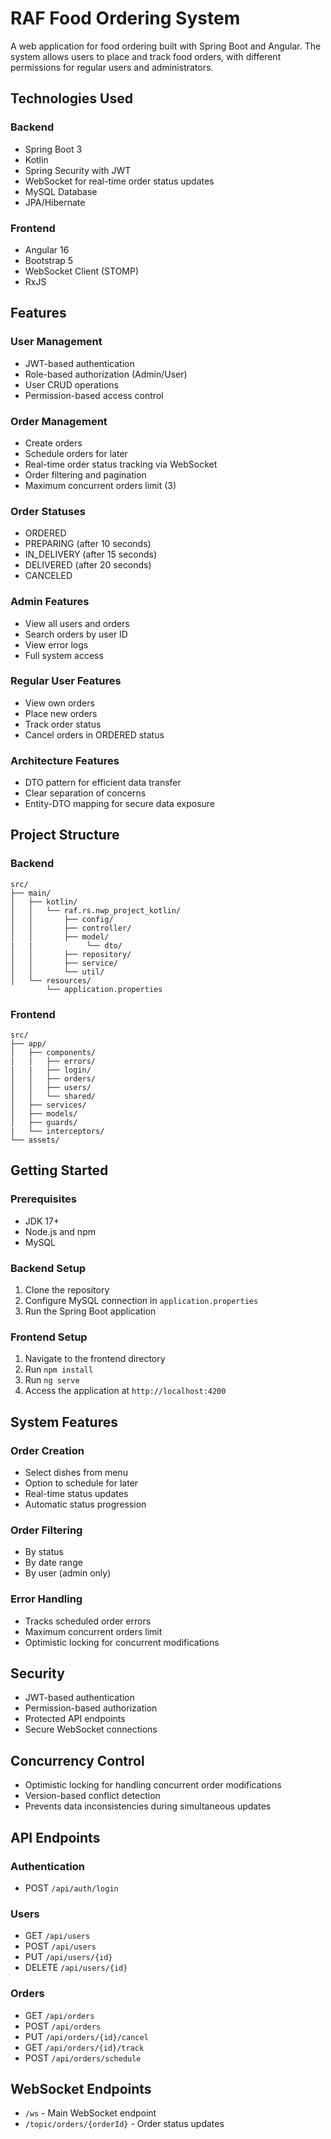 # RAF Food Ordering System

A web application for food ordering built with Spring Boot and Angular. The system allows users to place and track food orders, with different permissions for regular users and administrators.

## Technologies Used

### Backend
- Spring Boot 3
- Kotlin
- Spring Security with JWT
- WebSocket for real-time order status updates
- MySQL Database
- JPA/Hibernate

### Frontend
- Angular 16
- Bootstrap 5
- WebSocket Client (STOMP)
- RxJS

## Features

### User Management
- JWT-based authentication
- Role-based authorization (Admin/User)
- User CRUD operations
- Permission-based access control

### Order Management
- Create orders
- Schedule orders for later
- Real-time order status tracking via WebSocket
- Order filtering and pagination
- Maximum concurrent orders limit (3)

### Order Statuses
- ORDERED
- PREPARING (after 10 seconds)
- IN_DELIVERY (after 15 seconds)
- DELIVERED (after 20 seconds)
- CANCELED

### Admin Features
- View all users and orders
- Search orders by user ID
- View error logs
- Full system access

### Regular User Features
- View own orders
- Place new orders
- Track order status
- Cancel orders in ORDERED status

### Architecture Features
- DTO pattern for efficient data transfer
- Clear separation of concerns
- Entity-DTO mapping for secure data exposure

## Project Structure

### Backend
```plaintext
src/
├── main/
│   ├── kotlin/
│   │   └── raf.rs.nwp_project_kotlin/
│   │       ├── config/
│   │       ├── controller/
│   │       ├── model/
|   |            └── dto/      
│   │       ├── repository/
│   │       ├── service/
│   │       └── util/
│   └── resources/
        └── application.properties
```
### Frontend
```plaintext
src/
├── app/
│   ├── components/
|   |   ├── errors/
|   |   ├── login/
│   │   ├── orders/
│   │   ├── users/
│   │   └── shared/
│   ├── services/
│   ├── models/
│   ├── guards/
|   └── interceptors/
└── assets/
```
## Getting Started

### Prerequisites
- JDK 17+
- Node.js and npm
- MySQL

### Backend Setup
1. Clone the repository
2. Configure MySQL connection in `application.properties`
3. Run the Spring Boot application

### Frontend Setup
1. Navigate to the frontend directory
2. Run `npm install`
3. Run `ng serve`
4. Access the application at `http://localhost:4200`

## System Features

### Order Creation
- Select dishes from menu
- Option to schedule for later
- Real-time status updates
- Automatic status progression

### Order Filtering
- By status
- By date range
- By user (admin only)

### Error Handling
- Tracks scheduled order errors
- Maximum concurrent orders limit
- Optimistic locking for concurrent modifications

## Security
- JWT-based authentication
- Permission-based authorization
- Protected API endpoints
- Secure WebSocket connections

## Concurrency Control
- Optimistic locking for handling concurrent order modifications
- Version-based conflict detection
- Prevents data inconsistencies during simultaneous updates

## API Endpoints

### Authentication
- POST `/api/auth/login`

### Users
- GET `/api/users`
- POST `/api/users`
- PUT `/api/users/{id}`
- DELETE `/api/users/{id}`

### Orders
- GET `/api/orders`
- POST `/api/orders`
- PUT `/api/orders/{id}/cancel`
- GET `/api/orders/{id}/track`
- POST `/api/orders/schedule`

## WebSocket Endpoints
- `/ws` - Main WebSocket endpoint
- `/topic/orders/{orderId}` - Order status updates

